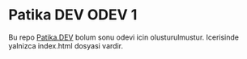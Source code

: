# Patika DEV ODEV 1

Bu repo [Patika.DEV](https://patika.dev/) bolum sonu odevi icin olusturulmustur.
Icerisinde yalnizca index.html dosyasi vardir.